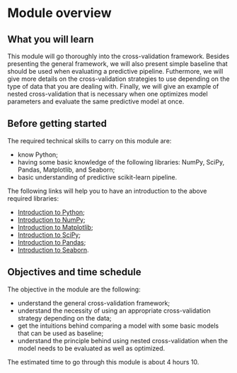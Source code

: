 # Module overview

## What you will learn

<!-- Give in plain English what the module is about -->

This module will go thoroughly into the cross-validation framework. Besides
presenting the general framework, we will also present simple baseline that
should be used when evaluating a predictive pipeline. Futhermore, we will give
more details on the cross-validation strategies to use depending on the type
of data that you are dealing with. Finally, we will give an example of nested
cross-validation that is necessary when one optimizes model parameters and
evaluate the same predictive model at once.

## Before getting started

<!-- Give the required skills for the module -->

The required technical skills to carry on this module are:

- know Python;
- having some basic knowledge of the following libraries: NumPy, SciPy,
  Pandas, Matplotlib, and Seaborn;
- basic understanding of predictive scikit-learn pipeline.

<!-- Point to resources to learning these skills -->

The following links will help you to have an introduction to the above
required libraries:

- [Introduction to Python](https://scipy-lectures.org/intro/language/python_language.html);
- [Introduction to NumPy](https://scipy-lectures.org/intro/numpy/index.html);
- [Introduction to Matplotlib](https://scipy-lectures.org/intro/matplotlib/index.html);
- [Introduction to SciPy](https://scipy-lectures.org/intro/scipy.html);
- [Introduction to Pandas](https://pandas.pydata.org/docs/user_guide/10min.html#min);
- [Introduction to Seaborn](https://seaborn.pydata.org/introduction.html).

## Objectives and time schedule

<!-- Give the learning objectives -->

The objective in the module are the following:

- understand the general cross-validation framework;
- understand the necessity of using an appropriate cross-validation strategy
  depending on the data;
- get the intuitions behind comparing a model with some basic models that
  can be used as baseline;
- understand the principle behind using nested cross-validation when the model
  needs to be evaluated as well as optimized.

<!-- Give the investment in time -->

The estimated time to go through this module is about 4 hours 10.
